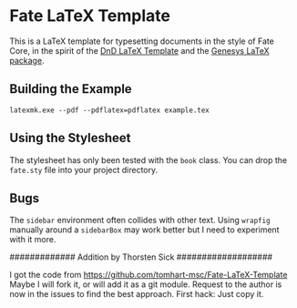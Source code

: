# Fate LaTeX Template

This is a LaTeX template for typesetting documents in the style of Fate Core, in the spirit of the [DnD LaTeX Template](https://github.com/rpgtex/DND-5e-LaTeX-Template) and the [Genesys LaTeX package](https://github.com/c-bec-k/GenesysRPG).

## Building the Example

```
latexmk.exe --pdf --pdflatex=pdflatex example.tex
```

## Using the Stylesheet

The stylesheet has only been tested with the `book` class. You can drop the `fate.sty` file into your project directory.

## Bugs

The `sidebar` environment often collides with other text. Using `wrapfig` manually around a `sidebarBox` may work better but I need to experiment with it more.

############# Addition by Thorsten Sick ###################

I got the code from https://github.com/tomhart-msc/Fate-LaTeX-Template
Maybe I will fork it, or will add it as a git module. Request to the author is now in the issues to find the best approach.
First hack: Just copy it.
